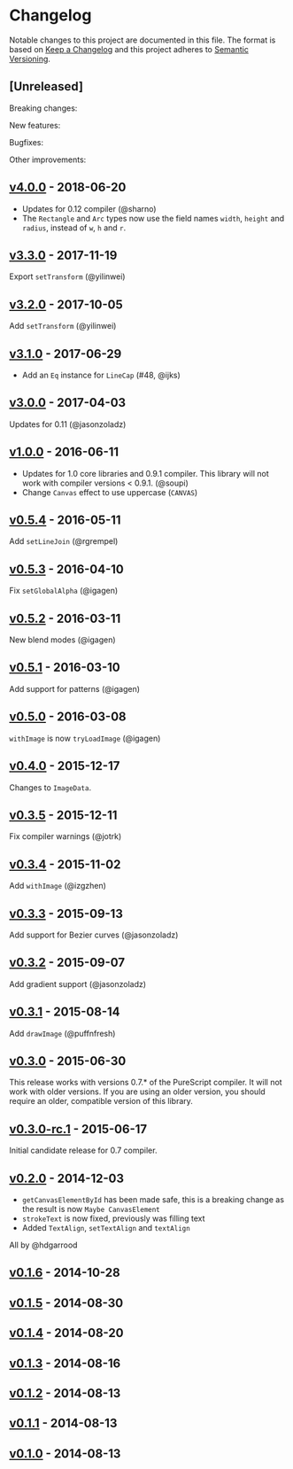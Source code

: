 # Changelog

Notable changes to this project are documented in this file. The format is based on [Keep a Changelog](https://keepachangelog.com/en/1.0.0/) and this project adheres to [Semantic Versioning](https://semver.org/spec/v2.0.0.html).

## [Unreleased]

Breaking changes:

New features:

Bugfixes:

Other improvements:

## [v4.0.0](https://github.com/purescript-web/purescript-canvas/releases/tag/v4.0.0) - 2018-06-20

- Updates for 0.12 compiler (@sharno)
- The `Rectangle` and `Arc` types now use the field names `width`, `height` and `radius`, instead of `w`, `h` and `r`.

## [v3.3.0](https://github.com/purescript-web/purescript-canvas/releases/tag/v3.3.0) - 2017-11-19

Export `setTransform` (@yilinwei)

## [v3.2.0](https://github.com/purescript-web/purescript-canvas/releases/tag/v3.2.0) - 2017-10-05

Add `setTransform` (@yilinwei)

## [v3.1.0](https://github.com/purescript-web/purescript-canvas/releases/tag/v3.1.0) - 2017-06-29

- Add an `Eq` instance for `LineCap` (#48, @ijks)

## [v3.0.0](https://github.com/purescript-web/purescript-canvas/releases/tag/v3.0.0) - 2017-04-03

Updates for 0.11 (@jasonzoladz)

## [v1.0.0](https://github.com/purescript-web/purescript-canvas/releases/tag/v1.0.0) - 2016-06-11

- Updates for 1.0 core libraries and 0.9.1 compiler. This library will not work with compiler versions < 0.9.1. (@soupi)
- Change `Canvas` effect to use uppercase (`CANVAS`)

## [v0.5.4](https://github.com/purescript-web/purescript-canvas/releases/tag/v0.5.4) - 2016-05-11

Add `setLineJoin` (@rgrempel)

## [v0.5.3](https://github.com/purescript-web/purescript-canvas/releases/tag/v0.5.3) - 2016-04-10

Fix `setGlobalAlpha` (@igagen)

## [v0.5.2](https://github.com/purescript-web/purescript-canvas/releases/tag/v0.5.2) - 2016-03-11

New blend modes (@igagen)

## [v0.5.1](https://github.com/purescript-web/purescript-canvas/releases/tag/v0.5.1) - 2016-03-10

Add support for patterns (@igagen)

## [v0.5.0](https://github.com/purescript-web/purescript-canvas/releases/tag/v0.5.0) - 2016-03-08

`withImage` is now `tryLoadImage` (@igagen)

## [v0.4.0](https://github.com/purescript-web/purescript-canvas/releases/tag/v0.4.0) - 2015-12-17

Changes to `ImageData`.

## [v0.3.5](https://github.com/purescript-web/purescript-canvas/releases/tag/v0.3.5) - 2015-12-11

Fix compiler warnings (@jotrk)

## [v0.3.4](https://github.com/purescript-web/purescript-canvas/releases/tag/v0.3.4) - 2015-11-02

Add `withImage` (@izgzhen)

## [v0.3.3](https://github.com/purescript-web/purescript-canvas/releases/tag/v0.3.3) - 2015-09-13

Add support for Bezier curves (@jasonzoladz)

## [v0.3.2](https://github.com/purescript-web/purescript-canvas/releases/tag/v0.3.2) - 2015-09-07

Add gradient support (@jasonzoladz)

## [v0.3.1](https://github.com/purescript-web/purescript-canvas/releases/tag/v0.3.1) - 2015-08-14

Add `drawImage` (@puffnfresh)

## [v0.3.0](https://github.com/purescript-web/purescript-canvas/releases/tag/v0.3.0) - 2015-06-30

This release works with versions 0.7.\* of the PureScript compiler. It will not work with older versions. If you are using an older version, you should require an older, compatible version of this library.

## [v0.3.0-rc.1](https://github.com/purescript-web/purescript-canvas/releases/tag/v0.3.0-rc.1) - 2015-06-17

Initial candidate release for 0.7 compiler.

## [v0.2.0](https://github.com/purescript-web/purescript-canvas/releases/tag/v0.2.0) - 2014-12-03

- `getCanvasElementById` has been made safe, this is a breaking change as the result is now `Maybe CanvasElement`
- `strokeText` is now fixed, previously was filling text
- Added `TextAlign`, `setTextAlign` and `textAlign`

All by @hdgarrood

## [v0.1.6](https://github.com/purescript-web/purescript-canvas/releases/tag/v0.1.6) - 2014-10-28



## [v0.1.5](https://github.com/purescript-web/purescript-canvas/releases/tag/v0.1.5) - 2014-08-30



## [v0.1.4](https://github.com/purescript-web/purescript-canvas/releases/tag/v0.1.4) - 2014-08-20



## [v0.1.3](https://github.com/purescript-web/purescript-canvas/releases/tag/v0.1.3) - 2014-08-16



## [v0.1.2](https://github.com/purescript-web/purescript-canvas/releases/tag/v0.1.2) - 2014-08-13



## [v0.1.1](https://github.com/purescript-web/purescript-canvas/releases/tag/v0.1.1) - 2014-08-13



## [v0.1.0](https://github.com/purescript-web/purescript-canvas/releases/tag/v0.1.0) - 2014-08-13



